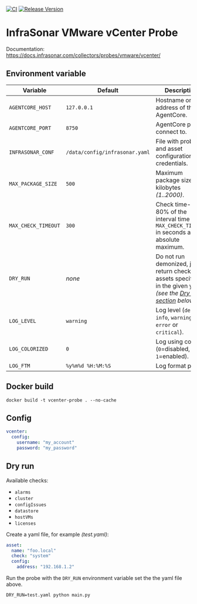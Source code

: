 [![CI](https://github.com/infrasonar/vcenter-probe/workflows/CI/badge.svg)](https://github.com/infrasonar/vcenter-probe/actions)
[![Release Version](https://img.shields.io/github/release/infrasonar/vcenter-probe)](https://github.com/infrasonar/vcenter-probe/releases)

# InfraSonar VMware vCenter Probe

Documentation: https://docs.infrasonar.com/collectors/probes/vmware/vcenter/

## Environment variable

Variable            | Default                        | Description
------------------- | ------------------------------ | ------------
`AGENTCORE_HOST`    | `127.0.0.1`                    | Hostname or Ip address of the AgentCore.
`AGENTCORE_PORT`    | `8750`                         | AgentCore port to connect to.
`INFRASONAR_CONF`   | `/data/config/infrasonar.yaml` | File with probe and asset configuration like credentials.
`MAX_PACKAGE_SIZE`  | `500`                          | Maximum package size in kilobytes _(1..2000)_.
`MAX_CHECK_TIMEOUT` | `300`                          | Check time-out is 80% of the interval time with `MAX_CHECK_TIMEOUT` in seconds as absolute maximum.
`DRY_RUN`           | _none_                         | Do not run demonized, just return checks and assets specified in the given yaml _(see the [Dry run section](#dry-run) below)_.
`LOG_LEVEL`         | `warning`                      | Log level (`debug`, `info`, `warning`, `error` or `critical`).
`LOG_COLORIZED`     | `0`                            | Log using colors (`0`=disabled, `1`=enabled).
`LOG_FTM`           | `%y%m%d %H:%M:%S`              | Log format prefix.

## Docker build

```
docker build -t vcenter-probe . --no-cache
```

## Config

```yaml
vcenter:
  config:
    username: "my_account"
    password: "my_password"
```

## Dry run

Available checks:
- `alarms`
- `cluster`
- `configIssues`
- `datastore`
- `hostVMs`
- `licenses`

Create a yaml file, for example _(test.yaml)_:

```yaml
asset:
  name: "foo.local"
  check: "system"
  config:
    address: "192.168.1.2"
```

Run the probe with the `DRY_RUN` environment variable set the the yaml file above.

```
DRY_RUN=test.yaml python main.py
```
